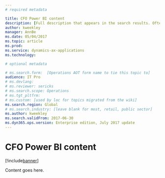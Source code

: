 ```yaml
---
# required metadata

title: CFO Power BI content
description: [Full description that appears in the search results. Often the first paragraph of your topic.]
author: kweekley
manager: AnnBe
ms.date: 05/04/2017
ms.topic: article
ms.prod: 
ms.service: dynamics-ax-applications
ms.technology: 

# optional metadata

# ms.search.form:  [Operations AOT form name to tie this topic to]
audience: IT Pro
# ms.devlang: 
# ms.reviewer: sericks
# ms.search.scope: Operations
# ms.tgt_pltfrm: 
# ms.custom: [used by loc for topics migrated from the wiki]
ms.search.region: Global
# ms.search.industry: [leave blank for most, retail, public sector]
ms.author: kweekley
ms.search.validFrom: 2017-06-30 
ms.dyn365.ops.version: Enterprise edition, July 2017 update 
---
```


# CFO Power BI content

[!include[banner](../includes/banner.md)]


Content goes here.
